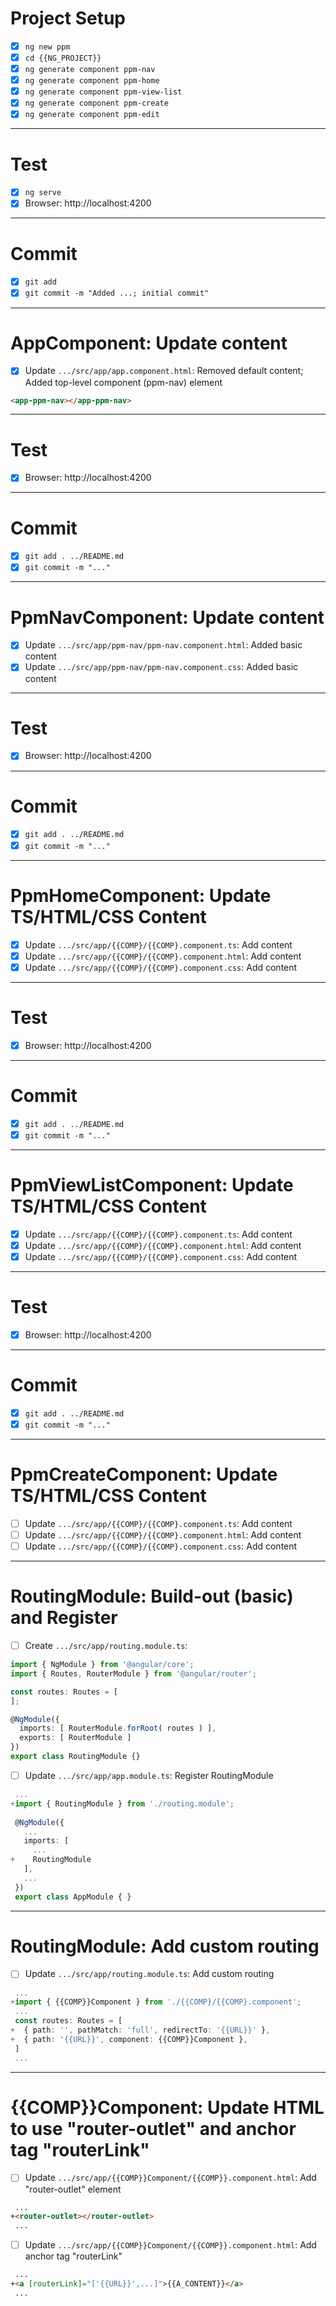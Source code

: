 # Project Setup

- [x] `ng new ppm`
- [x] `cd {{NG_PROJECT}}`
- [x] `ng generate component ppm-nav`
- [x] `ng generate component ppm-home`
- [x] `ng generate component ppm-view-list`
- [x] `ng generate component ppm-create`
- [x] `ng generate component ppm-edit`

---
# Test
- [x] `ng serve`
- [x] Browser: http://localhost:4200

---
# Commit
- [x] `git add`
- [x] `git commit -m "Added ...; initial commit"`

---
# AppComponent: Update content

- [x] Update `.../src/app/app.component.html`: Removed default content; Added top-level component (ppm-nav) element
```HTML
<app-ppm-nav></app-ppm-nav>
```

---
# Test
- [x] Browser: http://localhost:4200

---
# Commit
- [x] `git add . ../README.md`
- [x] `git commit -m "..."`

---
# PpmNavComponent: Update content

- [x] Update `.../src/app/ppm-nav/ppm-nav.component.html`: Added basic content
- [x] Update `.../src/app/ppm-nav/ppm-nav.component.css`: Added basic content

---
# Test
- [x] Browser: http://localhost:4200

---
# Commit
- [x] `git add . ../README.md`
- [x] `git commit -m "..."`

---
# PpmHomeComponent: Update TS/HTML/CSS Content

- [x] Update `.../src/app/{{COMP}/{{COMP}.component.ts`: Add content
- [x] Update `.../src/app/{{COMP}/{{COMP}.component.html`: Add content
- [x] Update `.../src/app/{{COMP}/{{COMP}.component.css`: Add content

---
# Test
- [x] Browser: http://localhost:4200

---
# Commit
- [x] `git add . ../README.md`
- [x] `git commit -m "..."`

---
# PpmViewListComponent: Update TS/HTML/CSS Content

- [x] Update `.../src/app/{{COMP}/{{COMP}.component.ts`: Add content
- [x] Update `.../src/app/{{COMP}/{{COMP}.component.html`: Add content
- [x] Update `.../src/app/{{COMP}/{{COMP}.component.css`: Add content

---
# Test
- [x] Browser: http://localhost:4200

---
# Commit
- [x] `git add . ../README.md`
- [x] `git commit -m "..."`

---
# PpmCreateComponent: Update TS/HTML/CSS Content

- [ ] Update `.../src/app/{{COMP}/{{COMP}.component.ts`: Add content
- [ ] Update `.../src/app/{{COMP}/{{COMP}.component.html`: Add content
- [ ] Update `.../src/app/{{COMP}/{{COMP}.component.css`: Add content

---
# RoutingModule: Build-out (basic) and Register

- [ ] Create `.../src/app/routing.module.ts`:
```typescript
import { NgModule } from '@angular/core';
import { Routes, RouterModule } from '@angular/router';

const routes: Routes = [
];

@NgModule({
  imports: [ RouterModule.forRoot( routes ) ],
  exports: [ RouterModule ]
})
export class RoutingModule {}
```

- [ ] Update `.../src/app/app.module.ts`: Register RoutingModule
```typescript
 ...
+import { RoutingModule } from './routing.module';
 
 @NgModule({
   ...
   imports: [
     ...
+    RoutingModule
   ],
   ...
 })
 export class AppModule { }
```

---
# RoutingModule: Add custom routing

- [ ] Update `.../src/app/routing.module.ts`: Add custom routing
```typescript
 ...
+import { {{COMP}}Component } from './{{COMP}/{{COMP}.component';
 ...
 const routes: Routes = [
+  { path: '', pathMatch: 'full', redirectTo: '{{URL}}' },
+  { path: '{{URL}}', component: {{COMP}}Component },
 ]
 ...
```

---
# {{COMP}}Component: Update HTML to use "router-outlet" and anchor tag "routerLink"

- [ ] Update `.../src/app/{{COMP}}Component/{{COMP}}.component.html`: Add "router-outlet" element
```HTML
 ...
+<router-outlet></router-outlet>
 ...
```

- [ ] Update `.../src/app/{{COMP}}Component/{{COMP}}.component.html`: Add anchor tag "routerLink"
```HTML
 ...
+<a [routerLink]="['{{URL}}',...]">{{A_CONTENT}}</a>
 ...
```

